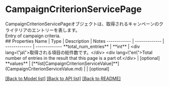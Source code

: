 # CampaignCriterionServicePage

<div lang=\"ja\">CampaignCriterionServicePageオブジェクトは、取得されるキャンペーンのクライテリアのエントリーを表します。</div> <div lang=\"en\">Entry of campaign criteria.</div> 
## Properties
Name | Type | Description | Notes
------------ | ------------- | ------------- | -------------
**total_num_entries** | **int** | &lt;div lang&#x3D;\&quot;ja\&quot;&gt;取得される項目の総件数です。&lt;/div&gt; &lt;div lang&#x3D;\&quot;en\&quot;&gt;Total number of entries in the result that this page is a part of.&lt;/div&gt;  | [optional] 
**values** | [**list[CampaignCriterionServiceValue]**](CampaignCriterionServiceValue.md) |  | [optional] 

[[Back to Model list]](../README.md#documentation-for-models) [[Back to API list]](../README.md#documentation-for-api-endpoints) [[Back to README]](../README.md)



